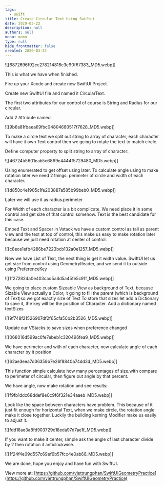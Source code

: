 ```yaml
---
tags: 
  - swift
title: Create Circular Text Using Swiftui
date: 2020-03-23
description: null
authors: null
menu: memo
type: null
hide_frontmatter: false
created: 2020-03-23
---
```


![[6872696f92cc278214818c3e90f67383_MD5.webp]]

This is what we have when finished.

Fire up your Xcode and create new SwiftUI Project.

Create new SwiftUI file and named it CircularText.

The first two attributes for our control of course is String and Radius for our circular.

Add 2 Attribute named

![[9b6a81fbaea69fbc04804680517f7628_MD5.webp]]

To make a circle text we split out string to array of character, each character will have it own Text control then we going to rotate the text to match circle.

Define computer property to split string to array of character:

![[46724b5601eab5c6899e4444f5729480_MD5.webp]]

Using enumerated to get offset using later.
To calculate angle using to make rotation later we need 2 things: perimeter of circle and width of each character.

![[d850c4e1905c1fe203887a585b99beb0_MD5.webp]]

Later we will use it as radius.perimeter

For Width of each character is a bit complicate. We need place it in some control and get size of that control somehow. Text is the best candidate for this case.

Embed Text and Spacer in Vstack we have a custom control as tall as parent view and the text at top of control, this make us easy to make rotation later because we just need rotation at center of control.

![[c8ece1efb4286be7223bcb132a0e1257_MD5.webp]]

Now we have List of Text, the next thing is get it width value. SwiftUI let us get size from control using GeometryReader, and we send it to outside using PreferenceKey

![[1f272824a0e403cad5a4d5a45fe5c91f_MD5.webp]]

We going to place custom Sizeable View as background of Text, because Sizable View actually a Color, it going to fill the parent (which is background of Text)so we got exactly size of Text
To store that sizes let add a Dictionary to save it, the key will be the position of Character. Add a dictionary named textSizes

![[9f748f21526907df2f65cfa50b2b3526_MD5.webp]]

Update our VStacks to save sizes when preference changed

![[068016d599ac0fe7ebeb1c320496fea9_MD5.webp]]

We have perimeter and with of each character, now calculate angle of each character by it position

![[62ae3eea7d36359b7e26f8840a74dd3d_MD5.webp]]

This function simple calculate how many percentages of size.with compare to perimeter of circular, then figure out angle by that percent.

We have angle, now make rotation and see results:

![[f9fb1ddc68ddef8e0c9f6f321e34aaeb_MD5.webp]]

Look like the space between characters have problem. This because of it just fit enough for horizontal Text, when we make circle, the rotation angle make it close together. Luckily the building kerning Modifier make us easily to adjust it.

![[fdd18ae3a8fd903729c18eda97d7ae1f_MD5.webp]]

If you want to make it center, simple ask the angle of last character divide by 2 then rotation it anticlockwise.

![[1f24f4e09d557c69ef6b57fcc4e0ab66_MD5.webp]]

We are done, hope you enjoy and have fun with SwiftUI.

View more at: [https://github.com/viettrungphan/SwiftUIGeometryPractice](https://github.com/viettrungphan/SwiftUIGeometryPractice)
